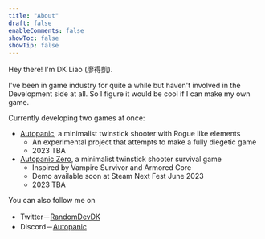 ```yaml
---
title: "About"
draft: false
enableComments: false
showToc: false
showTip: false
---
```


Hey there! I'm DK Liao (廖得凱).

I've been in game industry for quite a while but haven't involved in the Development side at all. So I figure it would be cool if I can make my own game.

Currently developing two games at once:

- [Autopanic](https://store.steampowered.com/app/1274830/_/), a minimalist twinstick shooter with Rogue like elements
    - An experimental project that attempts to make a fully diegetic game
    - 2023 TBA
- [Autopanic Zero](https://store.steampowered.com/app/1423670/_/), a minimalist twinstick shooter survival game 
    - Inspired by Vampire Survivor and Armored Core
    - Demo available soon at Steam Next Fest June 2023
    - 2023 TBA

You can also follow me on 

- Twitter－[RandomDevDK](https://twitter.com/RandomDevDK)
- Discord－[Autopanic](https://discord.gg/w57PEN42KV)